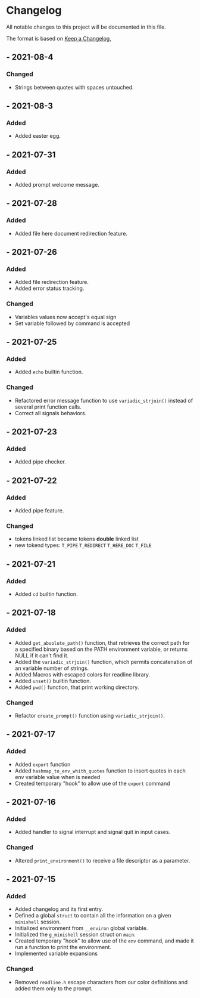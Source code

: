 # Changelog
All notable changes to this project will be documented in this file.

The format is based on [Keep a Changelog](https://keepachangelog.com/en/1.0.0/),

## - 2021-08-4
### Changed
- Strings between quotes with spaces untouched.

## - 2021-08-3
### Added
- Added easter egg.

## - 2021-07-31
### Added
- Added prompt welcome message.

## - 2021-07-28
### Added
- Added file here document redirection feature.

## - 2021-07-26
### Added
- Added file redirection feature.
- Added error status tracking.
### Changed
- Variables values now accept's equal sign
- Set variable followed by command is accepted

## - 2021-07-25
### Added
- Added `echo` builtin function.

### Changed
- Refactored error message function to use `variadic_strjoin()` instead of several print function calls.
- Correct all signals behaviors.

## - 2021-07-23
### Added
- Added pipe checker.

## - 2021-07-22
### Added
- Added pipe feature.

### Changed
- tokens linked list became tokens **double** linked list
- new tokend types: `T_PIPE` `T_REDIRECT` `T_HERE_DOC` `T_FILE`

## - 2021-07-21
### Added
- Added `cd` builtin function.

## - 2021-07-18
### Added
- Added `get_absolute_path()` function, that retrieves the correct path for a specified binary based on the PATH environment variable, or returns NULL if it can't find it.
- Added the `variadic_strjoin()` function, which permits concatenation of an variable number of strings.
- Added Macros with escaped colors for readline library.
- Added `unset()` builtin function.
- Added	`pwd()` function, that print working directory.

### Changed
- Refactor `create_prompt()` function using `variadic_strjoin()`.

## - 2021-07-17
### Added
- Added `export` function
- Added `hashmap_to_env_whith_quotes` function to insert quotes in each env variable value when is needed
- Created temporary "hook" to allow use of the `export` command

## - 2021-07-16
### Added
- Added handler to signal interrupt and signal quit in input cases.

### Changed
- Altered `print_environment()` to receive a file descriptor as a parameter.

## - 2021-07-15
### Added
- Added changelog and its first entry.
- Defined a global `struct` to contain all the information on a given `minishell` session.
- Initialized environment from `__environ` global variable.
- Initialized the `g_minishell` session struct on `main`.
- Created temporary "hook" to allow use of the `env` command, and made it run a function to print the environment.
- Implemented variable expansions

### Changed
- Removed `readline.h` escape characters from our color definitions and added them only to the prompt.
